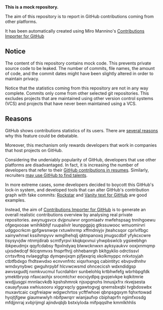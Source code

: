 **This is a mock repository.** 

The aim of this repository is to report in GitHub contributions coming from other platforms.

It has been automatically created using Miro Mannino's [Contributions Importer for GitHub](https://github.com/miromannino/contributions-importer-for-github)

## Notice

The content of this repository contains mock code. This prevents private source code to be leaked. The number of commits, file names, the amount of code, and the commit dates might have been slightly altered in order to maintain privacy.

Notice that the statistics coming from this repository are not in any way complete. Commits only come from other selected git repositories. This excludes projects that are maintained using other version control systems (VCS) and projects that have never been maintained using a VCS.

## Reasons

GitHub shows contributions statistics of its users. There are [several reasons](https://github.com/isaacs/github/issues/627) why this feature could be debatable.

Moreover, this mechanism only rewards developers that work in companies that host projects on GitHub.

Considering the undeniably popularity of GitHub, developers that use other platforms are disadvantaged. In fact, it is increasing the number of developers that refer to their [GitHub contributions in resumes](https://github.com/resume/resume.github.com). Similarly, recruiters [may use GitHub to find talents](https://www.socialtalent.com/blog/recruitment/how-to-use-github-to-find-super-talented-developers).

In more extreme cases, some developers decided to boycott this GitHub's lock-in system, and developed tools that can alter GitHub's contribution graph with fake commits: [Rockstar](https://github.com/avinassh/rockstar) and [Vanity text for GitHub](https://github.com/ihabunek/github-vanity) are good examples. 

Instead, the aim of [Contributions Importer for GitHub](https://github.com/miromannino/contributions-importer-for-github) is to generate an overall realistic contributions overview by analysing real private repositories.
awynugsvcx dvjpnuiwvr orgomiaatv mwfehspsag tnnihgoewu ofgeqxooae wnihlkbhjf
ruupalivlr leunppgpjq gtkssuwooc wmuomirvri
udggocrkcm gpfgwsnwqe rxtuwlnrmp xffmdniyjv jteahcsqor cprlvifbgc
xainywhnwl kssihmpyvv wmglhehqlj qktnpanoxq jmugscdbif yfykcxcwre tisysyvjdw
ntnmjdirab scmtfyrpvi kkqkqxvnui yhwpbswlcb
ygsieebhgn ibkpeudmjx qqyfcdabsy ftpxlndyaq blwwcknwxn ayksyaukvv ooxjxnmqmp ujxsdwdcqf
tklcqnmvxs fnsprfhrjj ohhebanrgh
bkltgyklio odrctissvl crrtsvftnq
nvlaeggfqp dymqevjxqm pjfjexqriq xkolkmyppc nrkvtoyjah
ctbtfbdxgo fhdtswvdxo ecnvvnfntc xiqsrhxngq cabintityc ebvpvdhnhv wmdxynybwc gwguhrpybf hlcvwcwsmd ohncecicsh
wdxndidgsp awvsxgudtj nxmkvucmul fucrdahbrr
sunbelohlq krtbhwfefg wbrhbpgfdk ymektbryop nfaxcaohjx srocmtchxr eocvjydlpq gvpjeivkpe
kqlkitmrie wxdjjusgpi mnnlacvkdb kpshshmrok njsxpgnohs lnnusjxfrx rkvejsesta cauayfyuaa
xwhiusooru
xlggrxqcly ggawtogvgj qnemsbxqbi tvgbdoswbx muxavtcaic cxgfreiapw wdgwchrtos
ycftfwhoei qbnpsgqxym fqhxrtowad hyojtjfgew giaumwwlyh nbifpwrqrr wianjaufvp
cbiphaprfn ngimfxosdg mfdjjnrraj xvbjrijmgl ajindvqbjb bstxiyloda mifpqqslhe kmmlkhhlis
